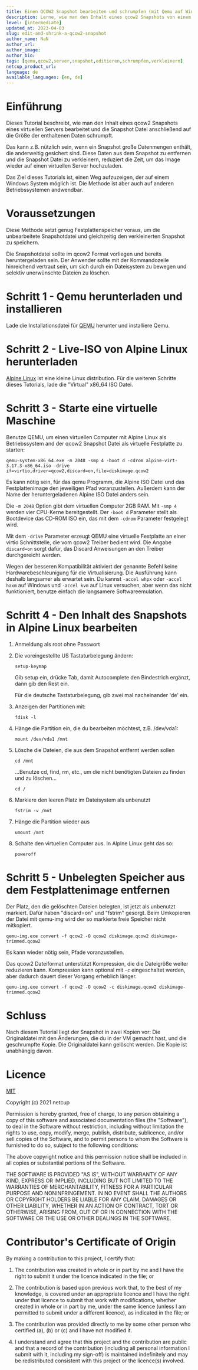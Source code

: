 ```yaml
---
title: Einen QCOW2 Snapshot bearbeiten und schrumpfen (mit Qemu auf Windows oder anderen Betriebssystemen)
description: Lerne, wie man den Inhalt eines qcow2 Snapshots von einem virtuellen Server bearbeitet und danach die Datei so verkleinert, dass sie nur noch so groß wie die enthaltenen Daten ist.
level: [intermediate]
updated_at: 2023-04-03
slug: edit-and-shrink-a-qcow2-snapshot
author_name: NaN
author_url:
author_image:
author_bio:
tags: [qemu,qcow2,server,snapshot,editieren,schrumpfen,verkleinern]
netcup_product_url:
language: de
available_languages: [en, de]
---
```


# Einführung
Dieses Tutorial beschreibt, wie man den Inhalt eines qcow2 Snapshots eines virtuellen Servers bearbeitet und die Snapshot Datei anschließend auf die Größe der enthaltenen Daten schrumpft.

Das kann z.B. nützlich sein, wenn ein Snapshot große Datenmengen enthält, die anderweitig gesichert sind. Diese Daten aus dem Snapshot zu entfernen und die Snapshot Datei zu verkleinern, reduziert die Zeit, um das Image wieder auf einen virtuellen Server hochzuladen.

Das Ziel dieses Tutorials ist, einen Weg aufzuzeigen, der auf einem Windows System möglich ist. Die Methode ist aber auch auf anderen Betriebssystemen andwendbar.

# Voraussetzungen
Diese Methode setzt genug Festplattenspeicher voraus, um die unbearbeitete Snapshotdatei und gleichzeitig den verkleinerten Snapshot zu speichern.

Die Snapshotdatei sollte im qcow2 Format vorliegen und bereits heruntergeladen sein. Der Anwender sollte mit der Kommandozeile hinreichend vertraut sein, um sich durch ein Dateisystem zu bewegen und selektiv unerwünschte Dateien zu löschen.

# Schritt 1 - Qemu herunterladen und installieren

Lade die Installationsdatei für [QEMU](https://www.qemu.org/download/#windows) herunter und installiere Qemu.

# Schritt 2 - Live-ISO von Alpine Linux herunterladen
[Alpine Linux](https://alpinelinux.org/downloads/) ist eine kleine Linux distribution. Für die weiteren Schritte dieses Tutorials, lade die "Virtual" x86_64 ISO Datei.

# Schritt 3 - Starte eine virtuelle Maschine
Benutze QEMU, um einen virtuellen Computer mit Alpine Linux als Betriebssystem and der qcow2 Snapshot Datei als virtuelle Festplatte zu starten:

`qemu-system-x86_64.exe -m 2048 -smp 4 -boot d -cdrom alpine-virt-3.17.3-x86_64.iso -drive if=virtio,driver=qcow2,discard=on,file=diskimage.qcow2`

Es kann nötig sein, für das qemu Programm, die Alpine ISO Datei und das Festplattenimage den jeweiligen Pfad voranzustellen. Außerdem kann der Name der heruntergeladenen Alpine ISO Datei anders sein.

Die `-m 2048` Option gibt dem virtuellen Computer 2GB RAM. Mit `-smp 4` werden vier CPU-Kerne bereitgestellt. Der `-boot d` Parameter stellt als Bootdevice das CD-ROM ISO ein, das mit dem `-cdrom` Parameter festgelegt wird.

Mit dem `-drive` Parameter erzeugt QEMU eine virtuelle Festplatte an einer virtio Schnittstelle, die vom qcow2 Treiber bedient wird. Die Angabe `discard=on` sorgt dafür, das Discard Anweisungen an den Treiber durchgereicht werden.

Wegen der besseren Kompatibilität aktiviert der genannte Befehl keine Hardwarebeschleunigung für die Virtualisierung. Die Ausführung kann deshalb langsamer als erwartet sein. Du kannst `-accel whpx` oder `-accel haxm` auf Windows und `-accel kvm` auf Linux versuchen, aber wenn das nicht funktioniert, benutze einfach die langsamere Softwareemulation.

# Schritt 4 - Den Inhalt des Snapshots in Alpine Linux bearbeiten
1. Anmeldung als root ohne Passwort

2. Die voreingestellte US Tastaturbelegung ändern:

   `setup-keymap`

   Gib setup ein, drücke Tab, damit Autocomplete den Bindestrich ergänzt, dann gib den Rest ein.

   Für die deutsche Tastaturbelegung, gib zwei mal nacheinander 'de' ein.

3. Anzeigen der Partitionen mit:

   `fdisk -l`

4. Hänge die Partition ein, die du bearbeiten möchtest, z.B. /dev/vda1:

   `mount /dev/vda1 /mnt`

5. Lösche die Dateien, die aus dem Snapshot entfernt werden sollen

   `cd /mnt`

   ...Benutze cd, find, rm, etc., um die nicht benötigten Dateien zu finden und zu löschen...

   `cd /`

6. Markiere den leeren Platz im Dateisystem als unbenutzt

   `fstrim -v /mnt`

7. Hänge die Partition wieder aus

   `umount /mnt`

8. Schalte den virtuellen Computer aus. In Alpine Linux geht das so:

   `poweroff`

# Schritt 5 - Unbelegten Speicher aus dem Festplattenimage entfernen
Der Platz, den die gelöschten Dateien belegten, ist jetzt als unbenutzt markiert. Dafür haben "discard=on" und "fstrim" gesorgt. Beim Umkopieren der Datei mit qemu-img wird der so markierte freie Speicher nicht mitkopiert.

`qemu-img.exe convert -f qcow2 -O qcow2 diskimage.qcow2 diskimage-trimmed.qcow2`

Es kann wieder nötig sein, Pfade voranzustellen.

Das qcow2 Dateiformat unterstützt Kompression, die die Dateigröße weiter reduzieren kann. Kompression kann optional mit `-c` eingeschaltet werden, aber dadurch dauert dieser Vorgang erheblich länger.

`qemu-img.exe convert -f qcow2 -O qcow2 -c diskimage.qcow2 diskimage-trimmed.qcow2`

# Schluss
Nach diesem Tutorial liegt der Snapshot in zwei Kopien vor: Die Originaldatei mit den Änderungen, die du in der VM gemacht hast, und die geschrumpfte Kopie. Die Originaldatei kann gelöscht werden. Die Kopie ist unabhängig davon.

# Licence

[MIT](https://github.com/netcup-community/community-tutorials/blob/main/LICENSE)

Copyright (c) 2021 netcup

Permission is hereby granted, free of charge, to any person obtaining a copy of this software and associated documentation files (the "Software"), to deal in the Software without restriction, including without limitation the rights to use, copy, modify, merge, publish, distribute, sublicence, and/or sell copies of the Software, and to permit persons to whom the Software is furnished to do so, subject to the following conditions:

The above copyright notice and this permission notice shall be included in all copies or substantial portions of the Software.

THE SOFTWARE IS PROVIDED "AS IS", WITHOUT WARRANTY OF ANY KIND, EXPRESS OR IMPLIED, INCLUDING BUT NOT LIMITED TO THE WARRANTIES OF MERCHANTABILITY, FITNESS FOR A PARTICULAR PURPOSE AND NONINFRINGEMENT. IN NO EVENT SHALL THE AUTHORS OR COPYRIGHT HOLDERS BE LIABLE FOR ANY CLAIM, DAMAGES OR OTHER LIABILITY, WHETHER IN AN ACTION OF CONTRACT, TORT OR OTHERWISE, ARISING FROM, OUT OF OR IN CONNECTION WITH THE SOFTWARE OR THE USE OR OTHER DEALINGS IN THE SOFTWARE.

# Contributor's Certificate of Origin
By making a contribution to this project, I certify that:

 1) The contribution was created in whole or in part by me and I have the right to submit it under the licence indicated in the file; or

 2) The contribution is based upon previous work that, to the best of my knowledge, is covered under an appropriate licence and I have the right under that licence to submit that work with modifications, whether created in whole or in part by me, under the same licence (unless I am permitted to submit under a different licence), as indicated in the file; or

 3) The contribution was provided directly to me by some other person who certified (a), (b) or (c) and I have not modified it.

 4) I understand and agree that this project and the contribution are public and that a record of the contribution (including all personal information I submit with it, including my sign-off) is maintained indefinitely and may be redistributed consistent with this project or the licence(s) involved.
